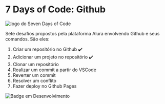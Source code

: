 # 7 Days of Code: Github

![logo do Seven Days of Code](https://user-images.githubusercontent.com/101363952/188630894-36e4f10f-2352-4095-b565-369d7c366787.png)

Sete desafios propostos pela plataforma Alura envolvendo Github e seus comandos. São eles:

1. Criar um repositório no Github :heavy_check_mark:
2. Adicionar um projeto no repositório :heavy_check_mark:
3. Clonar um repositório
4. Realizar um commit a partir do VSCode
5. Reverter um commit
6. Resolver um conflito
7. Fazer deploy no Github Pages

![Badge em Desenvolvimento](http://img.shields.io/static/v1?label=STATUS&message=EM%20DESENVOLVIMENTO&color=GREEN&style=for-the-badge)

